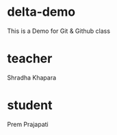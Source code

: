 # delta-demo
This is a Demo for Git &amp; Github class

# teacher 
Shradha Khapara

# student 
Prem Prajapati